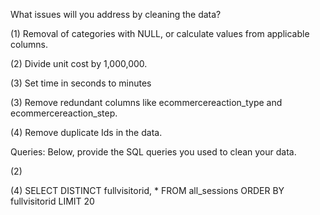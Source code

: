 What issues will you address by cleaning the data?

(1) Removal of categories with NULL, or calculate values from applicable columns.

(2) Divide unit cost by 1,000,000.

(3) Set time in seconds to minutes

(3) Remove redundant columns like ecommercereaction_type and ecommercereaction_step.

(4) Remove duplicate Ids in the data.

Queries:
Below, provide the SQL queries you used to clean your data.

(2)

(4) SELECT DISTINCT fullvisitorid, *
FROM all_sessions
ORDER BY fullvisitorid
LIMIT 20

